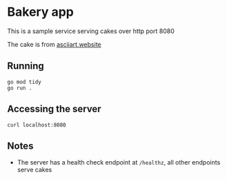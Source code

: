 # Bakery app

This is a sample service serving cakes over http port 8080

The cake is from [asciiart.website](https://asciiart.website/index.php?art=events/birthday)

## Running

```
go mod tidy
go run .
```

## Accessing the server
```
curl localhost:8080
```

## Notes
* The server has a health check endpoint at `/healthz`, all other endpoints serve cakes
